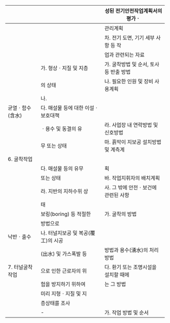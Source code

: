 |  |  | 성된 전기안전작업계획서의 평가ㆍ |
| --- | --- | --- |
|  |  | 관리계획 |
|  |  | 차. 전기 도면, 기기 세부 사항 등 작 |
|  |  | 업과 관련되는 자료 |
|  | 가. 형상ㆍ지질 및 지층 | 가. 굴착방법 및 순서, 토사등 반출 방법 |
|  | 의 상태 | 나. 필요한 인원 및 장비 사용계획 |
|  | 나.
균열ㆍ함수(含水) | 다. 매설물 등에 대한 이설ㆍ보호대책 |
|  | ㆍ용수 및 동결의 유 | 라. 사업장 내 연락방법 및 신호방법 |
|  | 무 또는 상태 | 마. 흙막이 지보공 설치방법 및 계측계 |
| 6. 굴착작업 |  |  |
|  | 다. 매설물 등의 유무 | 획 |
|  | 또는 상태 | 바. 작업지휘자의 배치계획 |
|  | 라. 지반의 지하수위 상 | 사. 그 밖에 안전ㆍ보건에 관련된 사항 |
|  | 태 |  |
|  | 보링(boring) 등 적절한 | 가. 굴착의 방법 |
|  | 방법으로
낙반ㆍ출수 | 나. 터널지보공 및 복공(覆工)의 시공 |
|  | (出水) 및 가스폭발 등 | 방법과 용수(湧水)의 처리방법 |
| 7. 터널굴착작업 | 으로 인한 근로자의 위 | 다. 환기 또는 조명시설을 설치할 때에 |
|  | 험을 방지하기 위하여 | 는 그 방법 |
|  | 미리 지형ㆍ지질 및 지 |  |
|  | 층상태를 조사 |  |
|  | - | 가. 작업 방법 및 순서 |